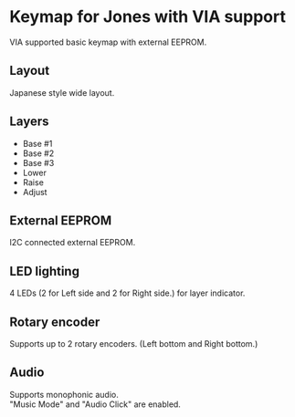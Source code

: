 # Keymap for Jones with VIA support

VIA supported basic keymap with external EEPROM.

## Layout

Japanese style wide layout.

## Layers

- Base #1
- Base #2
- Base #3
- Lower
- Raise
- Adjust

## External EEPROM

I2C connected external EEPROM.

## LED lighting

4 LEDs (2 for Left side and 2 for Right side.) for layer indicator.

## Rotary encoder

Supports up to 2 rotary encoders. (Left bottom and Right bottom.)  

## Audio

Supports monophonic audio.  
"Music Mode" and "Audio Click" are enabled.

